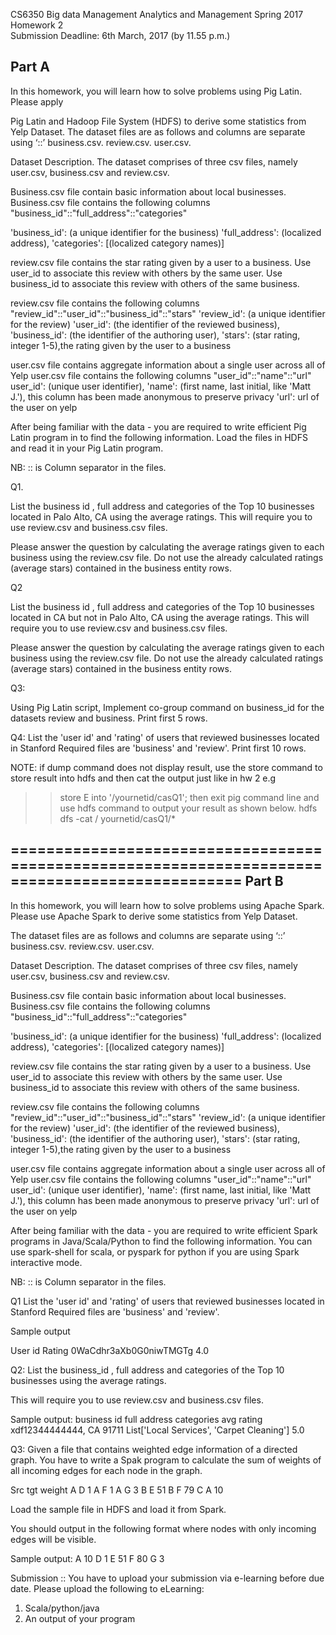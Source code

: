CS6350 
Big data Management Analytics and Management
Spring 2017
Homework 2   
Submission Deadline: 6th March, 2017 (by 11.55 p.m.)

Part A
--------------------------
In this homework, you will learn how to solve problems using Pig Latin. Please apply

Pig Latin and Hadoop File System (HDFS) to derive some statistics from Yelp Dataset.
The dataset files are as follows and columns are separate using ‘::’ 
business.csv.
review.csv.
user.csv.


Dataset Description.
The dataset comprises of three csv files, namely user.csv, business.csv and review.csv.  

Business.csv file contain basic information about local businesses. 
Business.csv file contains the following columns "business_id"::"full_address"::"categories"

'business_id': (a unique identifier for the business)
'full_address': (localized address), 
'categories': [(localized category names)]  

review.csv file contains the star rating given by a user to a business. Use user_id to associate this review with others by the same user. Use business_id to associate this review with others of the same business. 

review.csv file contains the following columns "review_id"::"user_id"::"business_id"::"stars"
 'review_id': (a unique identifier for the review)
 'user_id': (the identifier of the reviewed business), 
 'business_id': (the identifier of the authoring user), 
 'stars': (star rating, integer 1-5),the rating given by the user to a business

user.csv file contains aggregate information about a single user across all of Yelp
user.csv file contains the following columns "user_id"::"name"::"url"
user_id': (unique user identifier), 
'name': (first name, last initial, like 'Matt J.'), this column has been made anonymous to preserve privacy 
'url': url of the user on yelp


After being familiar with the data - you are required to write efficient Pig Latin program in to find the following information.   Load the files in HDFS and read it in your Pig Latin program.

NB:            ::  is Column separator  in the files.

Q1. 

List the business id , full address and categories of the Top 10 businesses located in Palo Alto, CA using the average ratings. This will require you to use review.csv and business.csv files.

Please answer the question by calculating the average ratings given to each business using the review.csv file. Do not use the already calculated ratings (average stars) contained in the business entity rows.


Q2 

List the business id , full address and categories of the Top 10 businesses located in CA but not in Palo Alto, CA using the average ratings. This will require you to use review.csv and business.csv files.

Please answer the question by calculating the average ratings given to each business using the review.csv file. Do not use the already calculated ratings (average stars) contained in the business entity rows.


Q3:

Using Pig Latin script, Implement co-group command on business_id for the datasets review and business.  Print first 5 rows.


Q4: 
List the 'user id' and 'rating' of users that reviewed businesses located in Stanford 
Required files are 'business'  and 'review'. Print first 10 rows.



NOTE: if dump command does not display result, use the store command to store result into hdfs and then cat the output just like in hw 2
e.g
>>store E into '/yournetid/casQ1';
then exit pig command line and use hdfs command to output your result as shown below.
hdfs dfs -cat / yournetid/casQ1/*

================================================================================================
Part B
--------------------------

In this homework, you will learn how to solve problems using Apache Spark. Please use Apache Spark to derive some statistics from Yelp Dataset.

The dataset files are as follows and columns are separate using ‘::’ 
business.csv.
review.csv.
user.csv.


Dataset Description.
The dataset comprises of three csv files, namely user.csv, business.csv and review.csv.  

Business.csv file contain basic information about local businesses. 
Business.csv file contains the following columns "business_id"::"full_address"::"categories"

'business_id': (a unique identifier for the business)
'full_address': (localized address), 
'categories': [(localized category names)]  

review.csv file contains the star rating given by a user to a business. Use user_id to associate this review with others by the same user. Use business_id to associate this review with others of the same business. 

review.csv file contains the following columns "review_id"::"user_id"::"business_id"::"stars"
 'review_id': (a unique identifier for the review)
 'user_id': (the identifier of the reviewed business), 
 'business_id': (the identifier of the authoring user), 
 'stars': (star rating, integer 1-5),the rating given by the user to a business

user.csv file contains aggregate information about a single user across all of Yelp
user.csv file contains the following columns "user_id"::"name"::"url"
user_id': (unique user identifier), 
'name': (first name, last initial, like 'Matt J.'), this column has been made anonymous to preserve privacy 
'url': url of the user on yelp


After being familiar with the data - you are required to write efficient Spark programs in Java/Scala/Python to find the following information.  You can use spark-shell for scala, or pyspark for python if you are using Spark interactive mode.

NB:            ::  is Column separator  in the files.

Q1 
List the 'user id' and 'rating' of users that reviewed businesses located in Stanford 
Required files are 'business'  and 'review'.

Sample output
                                                   
User id	Rating
0WaCdhr3aXb0G0niwTMGTg	4.0


Q2:
List the  business_id , full address and categories of the Top 10 businesses using the average ratings.  

This will require you to use  review.csv and business.csv files.


Sample output:
business id               full address           categories                                    avg rating
xdf12344444444,      CA 91711       List['Local Services', 'Carpet Cleaning']	5.0

Q3:
Given a file that contains weighted edge information of a directed graph. You have to write a Spak program to calculate the sum of weights of all incoming edges for each node in the graph.

Src	 tgt 	weight 
A 	D 	1 
A 	F 	1 
A 	G 	3 
B 	E 	51 
B 	F 	79 
C 	A 	10

Load the sample file in HDFS and load it from Spark.




You should output in the following format where nodes with only incoming edges will be visible.

Sample output:
A        10
D        1
E        51 
F 	80
G        3





Submission :: 
You have to upload your submission via e-learning before due date. 
Please upload the following to eLearning: 
1. Scala/python/java 
3. An output of your program
